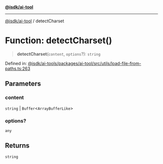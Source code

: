 [**@isdk/ai-tool**](../README.md)

***

[@isdk/ai-tool](../globals.md) / detectCharset

# Function: detectCharset()

> **detectCharset**(`content`, `options`?): `string`

Defined in: [@isdk/ai-tools/packages/ai-tool/src/utils/load-file-from-paths.ts:263](https://github.com/isdk/ai-tool.js/blob/209a87173b5eabb2f81db6ea9a6784f34c24e271/src/utils/load-file-from-paths.ts#L263)

## Parameters

### content

`string` | `Buffer`\<`ArrayBufferLike`\>

### options?

`any`

## Returns

`string`
